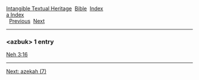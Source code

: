 [Intangible Textual Heritage](../../index)  [Bible](../index) 
[Index](index)   
[a Index](_a_)  
  [Previous](c00933)  [Next](c00935) 

------------------------------------------------------------------------

### &lt;azbuk&gt; 1 entry

[Neh 3:16](../kjv/neh003.htm#016)  

------------------------------------------------------------------------

[Next: azekah (7)](c00935)
